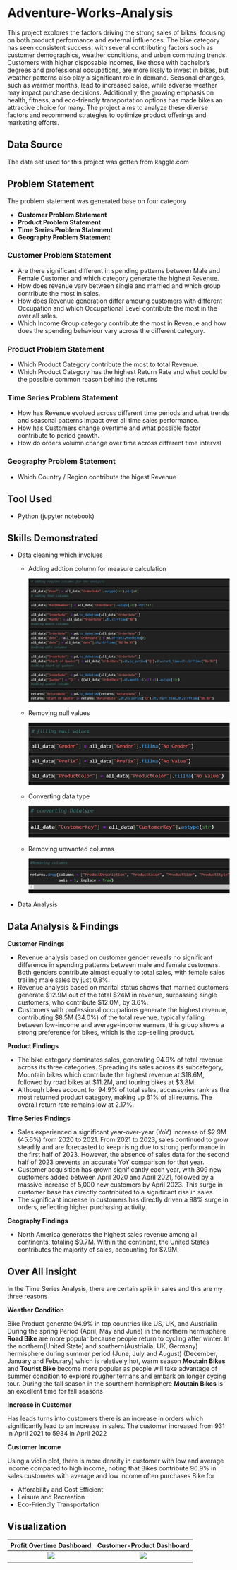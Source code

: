 # Adventure-Works-Analysis

This project explores the factors driving the strong sales of bikes, focusing on both product performance and external influences. The bike category has seen consistent success, with several contributing factors such as customer demographics, weather conditions, and urban commuting trends. Customers with higher disposable incomes, like those with bachelor’s degrees and professional occupations, are more likely to invest in bikes, but weather patterns also play a significant role in demand. Seasonal changes, such as warmer months, lead to increased sales, while adverse weather may impact purchase decisions. Additionally, the growing emphasis on health, fitness, and eco-friendly transportation options has made bikes an attractive choice for many. The project aims to analyze these diverse factors and recommend strategies to optimize product offerings and marketing efforts.

## Data Source
The data set used for this project was gotten from kaggle.com

## Problem Statement
The problem statement was generated base on four category

- **Customer Problem Statement**
- **Product Problem Statement**
- **Time Series Problem Statement**
- **Geography Problem Statement**

### Customer Problem Statement

- Are there significant different in spending patterns between Male and Female Customer and which category generate the highest Revenue.
- How does revenue vary between single and married and which group contribute the most in sales.
- How does Revenue generation differ amoung customers with different Occupation and which Occupational Level contribute the most in the over all sales.
- Which Income Group category contribute the most in Revenue and how does the spending behaviour vary across the different category.
 
### Product Problem Statement

- Which Product Category contribute the most to total Revenue.
- Which Product Category has the highest Return Rate and what could be the possible common reason behind the returns
 
### Time Series Problem Statement

- How has Revenue evolued across different time periods and what trends and seasonal patterns impact over all time sales performance.
- How has Customers change overtime and what possible factor contribute to period growth.
- How do orders volumn change over time across different time interval
 
### Geography Problem Statement
- Which Country / Region contribute the higest Revenue

## Tool Used
- Python (jupyter notebook)

## Skills Demonstrated
- Data cleaning
    which involues
   - Adding addtion column for measure calculation
     
     ![](data_cleaning_adding_columns.png)
     
   - Removing null values
     
     ![](data_cleaning_null_values.png)
     
   - Converting data type

     ![](data_cleaning_data_types.png)
     
   - Removing unwanted columns

     ![](data_cleaning_removing_columns.png)
     
- Data Analysis

## Data Analysis & Findings
**Customer Findings**
- Revenue analysis based on customer gender reveals no significant difference in spending patterns between male and female customers. Both genders contribute almost equally to total sales, with female sales trailing male sales by just 0.8%.
- Revenue analysis based on marital status shows that married customers generate $12.9M out of the total $24M in revenue, surpassing single customers, who contribute $12.0M, by 3.6%.
- Customers with professional occupations generate the highest revenue, contributing $8.5M (34.0%) of the total revenue. typically falling between low-income and average-income earners, this group shows a strong preference for bikes, which is the top-selling product.

**Product Findings**
- The bike category dominates sales, generating 94.9% of total revenue across its three categories. Spreading its sales across its subcategory, Mountain bikes which contribute the highest revenue at $18.6M, followed by road bikes at $11.2M, and touring bikes at $3.8M.
- Although bikes account for 94.9% of total sales, accessories rank as the most returned product category, making up 61% of all returns. The overall return rate remains low at 2.17%.

**Time Series Findings**
- Sales experienced a significant year-over-year (YoY) increase of $2.9M (45.6%) from 2020 to 2021. From 2021 to 2023, sales continued to grow steadily and are forecasted to keep rising due to strong performance in the first half of 2023. However, the absence of sales data for the second half of 2023 prevents an accurate YoY comparison for that year.
- Customer acquisition has grown significantly each year, with 309 new customers added between April 2020 and April 2021, followed by a massive increase of 5,000 new customers by April 2023. This surge in customer base has directly contributed to a significant rise in sales.
- The significant increase in customers has directly driven a 98% surge in orders, reflecting higher purchasing activity.

**Geography Findings**
- North America generates the highest sales revenue among all continents, totaling $9.7M. Within the continent, the United States contributes the majority of sales, accounting for $7.9M.

## Over All Insight

In the Time Series Analysis, there are certain splik in sales and this are my three reasons

**Weather Condition**

Bike Product generate 94.9% in top countries like US, UK, and Austrialia
During the spring Period (April, May and June) in the northern hermisphere **Road Bike** are more popular because people return to cycling after winter.
In the northern(United State) and southern(Austrialia, UK, Germany) hermisphere during summer period (June, July and August) (December, January and Feburary) which is relatively hot, warm season **Moutain Bikes** and **Tourist Bike** become more popular as people will take advantage of summer condition to explore rougher terrians and embark on longer cycing tour.
During the fall season in the sourthern hermisphere **Moutain Bikes** is an excellent time for fall seasons

**Increase in Customer**

Has leads turns into customers there is an increase in orders which significantly lead to an increase in sales. The customer increased from 931 in April 2021 to 5934 in April 2022

**Customer Income**

Using a violin plot, there is more density in customer with low and average income compared to high income, noting that Bikes contribute 96.9% in sales customers with average and low income often purchases Bike for
 - Afforability and Cost Efficient
 - Leisure and Recreation
 - Eco-Friendly Transportation

## Visualization
Profit Overtime Dashboard                      |                     Customer-Product Dashboard                
:---------------------------------------------:|:-----------------------------------------------:
![](Visualization_of_Global_superstore_1.png) |  ![](Visualization_of_Global_superstore_2.png)
